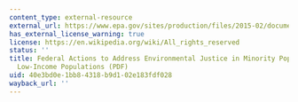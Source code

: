 ```yaml
---
content_type: external-resource
external_url: https://www.epa.gov/sites/production/files/2015-02/documents/exec_order_12898.pdf
has_external_license_warning: true
license: https://en.wikipedia.org/wiki/All_rights_reserved
status: ''
title: Federal Actions to Address Environmental Justice in Minority Populations and
  Low-Income Populations (PDF)
uid: 40e3bd0e-1bb8-4318-b9d1-02e183fdf028
wayback_url: ''
---
```

